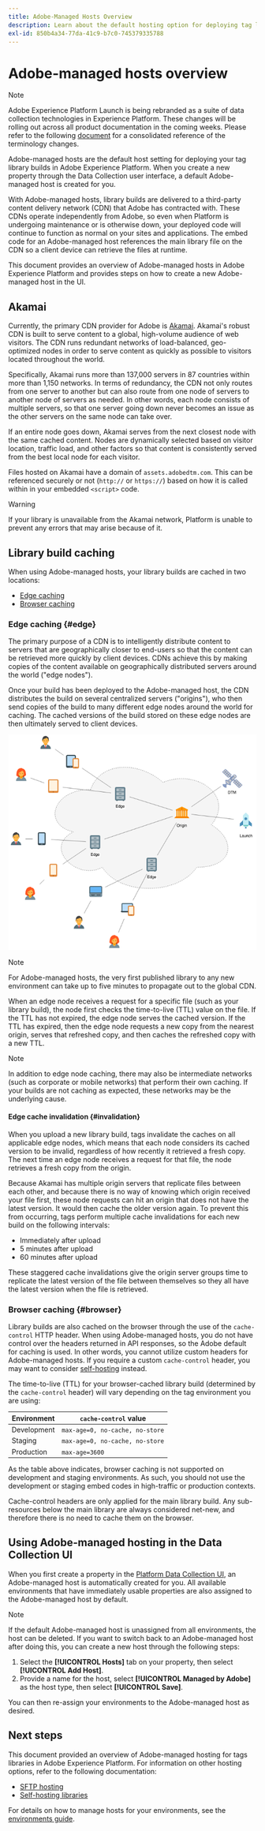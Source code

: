 ```yaml
---
title: Adobe-Managed Hosts Overview
description: Learn about the default hosting option for deploying tag library builds in Adobe Experience Platform.
exl-id: 850b4a34-77da-41c9-b7c0-745379335788
---
```

# Adobe-managed hosts overview

>[!NOTE]
>
>Adobe Experience Platform Launch is being rebranded as a suite of data collection technologies in Experience Platform. These changes will be rolling out across all product documentation in the coming weeks. Please refer to the following [document](../../../launch-term-updates.md) for a consolidated reference of the terminology changes.

Adobe-managed hosts are the default host setting for deploying your tag library builds in Adobe Experience Platform. When you create a new property through the Data Collection user interface, a default Adobe-managed host is created for you. 

With Adobe-managed hosts, library builds are delivered to a third-party content delivery network (CDN) that Adobe has contracted with. These CDNs operate independently from Adobe, so even when Platform is undergoing maintenance or is otherwise down, your deployed code will continue to function as normal on your sites and applications. The embed code for an Adobe-managed host references the main library file on the CDN so a client device can retrieve the files at runtime.

This document provides an overview of Adobe-managed hosts in Adobe Experience Platform and provides steps on how to create a new Adobe-managed host in the UI.

## Akamai

Currently, the primary CDN provider for Adobe is [Akamai](https://www.akamai.com/). Akamai's robust CDN is built to serve content to a global, high-volume audience of web visitors. The CDN runs redundant networks of load-balanced, geo-optimized nodes in order to serve content as quickly as possible to visitors located throughout the world.

Specifically, Akamai runs more than 137,000 servers in 87 countries within more than 1,150 networks. In terms of redundancy, the CDN not only routes from one server to another but can also route from one node of servers to another node of servers as needed. In other words, each node consists of multiple servers, so that one server going down never becomes an issue as the other servers on the same node can take over.

If an entire node goes down, Akamai serves from the next closest node with the same cached content. Nodes are dynamically selected based on visitor location, traffic load, and other factors so that content is consistently served from the best local node for each visitor.

Files hosted on Akamai have a domain of `assets.adobedtm.com`. This can be referenced securely or not (`http://` or `https://`) based on how it is called within in your embedded `<script>` code.

>[!WARNING]
>
>If your library is unavailable from the Akamai network, Platform is unable to prevent any errors that may arise because of it.

## Library build caching

When using Adobe-managed hosts, your library builds are cached in two locations:

* [Edge caching](#edge)
* [Browser caching](#browser)

### Edge caching {#edge}

The primary purpose of a CDN is to intelligently distribute content to servers that are geographically closer to end-users so that the content can be retrieved more quickly by client devices. CDNs achieve this by making copies of the content available on geographically distributed servers around the world ("edge nodes").

Once your build has been deployed to the Adobe-managed host, the CDN distributes the build on several centralized servers ("origins"), who then send copies of the build to many different edge nodes around the world for caching. The cached versions of the build stored on these edge nodes are then ultimately served to client devices.

![](../images/cdn-diagram.png)

>[!NOTE]
>
>For Adobe-managed hosts, the very first published library to any new environment can take up to five minutes to propagate out to the global CDN. 

When an edge node receives a request for a specific file (such as your library build), the node first checks the time-to-live (TTL) value on the file. If the TTL has not expired, the edge node serves the cached version. If the TTL has expired, then the edge node requests a new copy from the nearest origin, serves that refreshed copy, and then caches the refreshed copy with a new TTL.

>[!NOTE]
>
>In addition to edge node caching, there may also be intermediate networks (such as corporate or mobile networks) that perform their own caching. If your builds are not caching as expected, these networks may be the underlying cause.

#### Edge cache invalidation {#invalidation}

When you upload a new library build, tags invalidate the caches on all applicable edge nodes, which means that each node considers its cached version to be invalid, regardless of how recently it retrieved a fresh copy. The next time an edge node receives a request for that file, the node retrieves a fresh copy from the origin.

Because Akamai has multiple origin servers that replicate files between each other, and because there is no way of knowing which origin received your file first, these node requests can hit an origin that does not have the latest version. It would then cache the older version again. To prevent this from occurring, tags perform multiple cache invalidations for each new build on the following intervals:

* Immediately after upload
* 5 minutes after upload
* 60 minutes after upload

These staggered cache invalidations give the origin server groups time to replicate the latest version of the file between themselves so they all have the latest version when the file is retrieved.

### Browser caching {#browser}

Library builds are also cached on the browser through the use of the `cache-control` HTTP header. When using Adobe-managed hosts, you do not have control over the headers returned in API responses, so the Adobe default for caching is used. In other words, you cannot utilize custom headers for Adobe-managed hosts. If you require a custom `cache-control` header, you may want to consider [self-hosting](self-hosting-libraries.md) instead.

The time-to-live (TTL) for your browser-cached library build (determined by the `cache-control` header) will vary depending on the tag environment you are using:

| Environment | `cache-control` value |
| --- | --- |
| Development | `max-age=0, no-cache, no-store` |
| Staging | `max-age=0, no-cache, no-store` |
| Production | `max-age=3600` |

As the table above indicates, browser caching is not supported on development and staging environments. As such, you should not use the development or staging embed codes in high-traffic or production contexts.

Cache-control headers are only applied for the main library build. Any sub-resources below the main library are always considered net-new, and therefore there is no need to cache them on the browser.

## Using Adobe-managed hosting in the Data Collection UI

When you first create a property in the [Platform Data Collection UI](http://launch.adobe.com/), an Adobe-managed host is automatically created for you. All available environments that have immediately usable properties are also assigned to the Adobe-managed host by default.

>[!NOTE]
>
>If the default Adobe-managed host is unassigned from all environments, the host can be deleted. If you want to switch back to an Adobe-managed host after doing this, you can create a new host through the following steps:
>
>1. Select the **[!UICONTROL Hosts]** tab on your property, then select **[!UICONTROL Add Host]**.
>1. Provide a name for the host, select **[!UICONTROL Managed by Adobe]** as the host type, then select **[!UICONTROL Save]**.
>
>You can then re-assign your environments to the Adobe-managed host as desired.

## Next steps

This document provided an overview of Adobe-managed hosting for tags libraries in Adobe Experience Platform. For information on other hosting options, refer to the following documentation:

* [SFTP hosting](./sftp-host.md)
* [Self-hosting libraries](./self-hosting-libraries.md)

For details on how to manage hosts for your environments, see the [environments guide](../environments.md).

